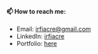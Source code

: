 #### 📫 How to reach me: 
   - Email: irfiacre@gmail.com
   - LinkedIn: [irfiacre](https://www.linkedin.com/in/irfiacre/)
   - Portfolio: [here](https://irfiacre.herokuapp.com/)

<!--
**irfiacre/irfiacre** is a ✨ _special_ ✨ repository because its `README.md` (this file) appears on your GitHub profile.

Here are some ideas to get you started:

- 🌱 I’m currently learning ...
- 👯 I’m looking to collaborate on ...
- 🤔 I’m looking for help with ...
- 💬 Ask me about ...

    

 ...
-->
